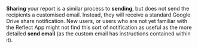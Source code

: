 __Sharing__ your report is a similar process to __sending__, but does not send the recipients a customised email. Instead, they will receive a standard Google Drive share notification. New users, or users who are not yet familiar with the Reflect App might not find this sort of notification as useful as the more detailed __send email__ (as the custom email has instructions contained within it).